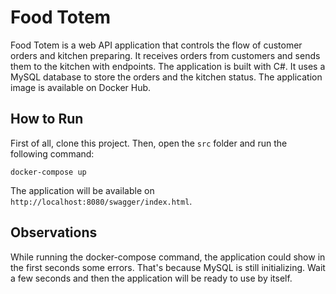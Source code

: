 # Food Totem
Food Totem is a web API application that controls the flow of customer orders and kitchen preparing. It receives orders from customers and sends them to the kitchen with endpoints. The application is built with C#. It uses a MySQL database to store the orders and the kitchen status. The application image is available on Docker Hub.

## How to Run

First of all, clone this project. Then, open the `src` folder and run the following command:

```docker-compose up```

The application will be available on `http://localhost:8080/swagger/index.html`.

## Observations

While running the docker-compose command, the application could show in the first seconds some errors. That's because MySQL is still initializing. Wait a few seconds and then the application will be ready to use by itself.